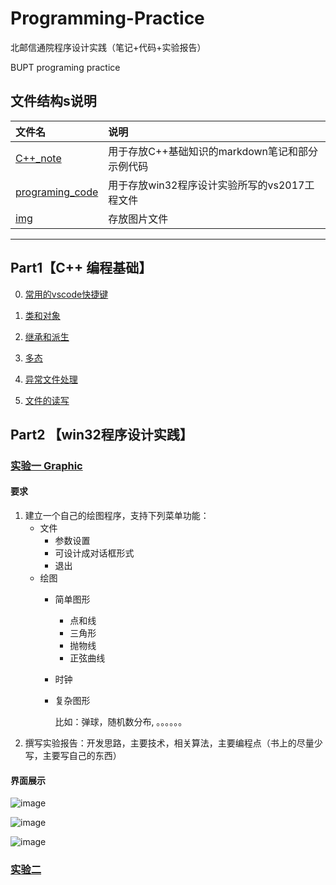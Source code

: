 # Programming-Practice
北邮信通院程序设计实践（笔记+代码+实验报告）

BUPT programing practice

## 文件结构s说明
|文件名|说明|
|:------|:-----|
|[C++_note](https://github.com/zyzisyz/Programming-Practice/tree/master/C%2B%2B_note)|用于存放C++基础知识的markdown笔记和部分示例代码|
|[programing_code]()|用于存放win32程序设计实验所写的vs2017工程文件|
|[img](https://github.com/zyzisyz/Programming-Practice/tree/master/img)|存放图片文件|

---

## Part1【C++ 编程基础】

0. [常用的vscode快捷键](https://github.com/zyzisyz/Programming-Practice/tree/master/C%2B%2B_note/vscode_referance.md)

1. [类和对象](https://github.com/zyzisyz/Programming-Practice/tree/master/C%2B%2B_note/complex)

2. [继承和派生]()

3. [多态](https://github.com/zyzisyz/Programming-Practice/tree/master/C%2B%2B_note/多态.md)

4. [异常文件处理]()

5. [文件的读写]()

## Part2 【win32程序设计实践】

### [实验一 Graphic](https://github.com/zyzisyz/Programming-Practice/tree/master/programing_code/graphic)

#### 要求

1. 建立一个自己的绘图程序，支持下列菜单功能：
    - 文件
        - 参数设置
        - 可设计成对话框形式
        - 退出
    - 绘图
        - 简单图形
            - 点和线
            - 三角形
            - 抛物线
            - 正弦曲线
        - 时钟
        - 复杂图形
            
            比如：弹球，随机数分布, 。。。。。。
2. 撰写实验报告：开发思路，主要技术，相关算法，主要编程点（书上的尽量少写，主要写自己的东西）

#### 界面展示

![image](https://github.com/zyzisyz/Programming-Practice/blob/master/img/0.png)

![image](https://github.com/zyzisyz/Programming-Practice/blob/master/img/1.png)

![image](https://github.com/zyzisyz/Programming-Practice/blob/master/img/2.png)
### [实验二]()


